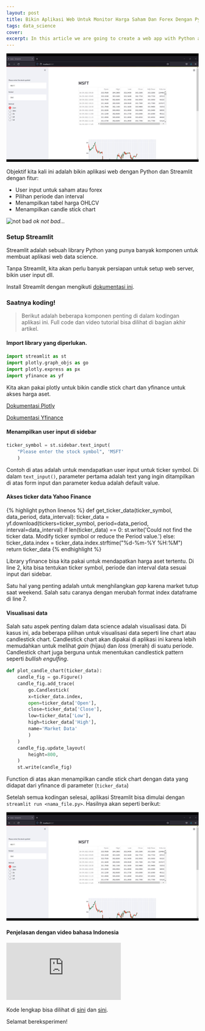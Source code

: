 ```yaml
---
layout: post
title: Bikin Aplikasi Web Untuk Monitor Harga Saham Dan Forex Dengan Python Dan Streamlit
tags: data_science
cover:
excerpt: In this article we are going to create a web app with Python and Streamlit to help us easily display forex and stock price from Yahoo Finance. This post is in Bahasa Indonesia so you might want to use Google Translate :) 
---
```


![Hasil akhir aplikasi web dengan python dan streamlit](/images/blog/streamlit_intro/price-monitoring.png)

Objektif kita kali ini adalah bikin aplikasi web dengan Python dan Streamlit dengan fitur:
- User input untuk saham atau forex
- Pilihan periode dan interval
- Menampilkan tabel harga OHLCV
- Menampilkan candle stick chart

![not bad](https://media1.giphy.com/media/1URYTNvDM2LJoMIdxE/200.webp?cid=ecf05e47qr0tc38dhwn198vn8cnju8aegygn1ntlbsun1thz&rid=200.webp&ct=g) *ok not bad...*

### Setup Streamlit
Streamlit adalah sebuah library Python yang punya banyak komponen untuk membuat aplikasi web data science.

Tanpa Streamlit, kita akan perlu banyak persiapan untuk setup web server, bikin user input dll. 

Install Streamlit dengan mengikuti [dokumentasi ini](https://docs.streamlit.io/library/get-started/installation).

### Saatnya koding!

> Berikut adalah beberapa komponen penting di dalam kodingan aplikasi ini. Full code dan video tutorial bisa dilihat di bagian akhir artikel.

#### Import library yang diperlukan.

```py
import streamlit as st
import plotly.graph_objs as go
import plotly.express as px
import yfinance as yf
```

Kita akan pakai plotly untuk bikin candle stick chart dan yfinance untuk akses harga aset. 

[Dokumentasi Plotly](https://plotly.com/python/getting-started/)

[Dokumentasi Yfinance](https://pypi.org/project/yfinance/)

#### Menampilkan user input di sidebar

```py
ticker_symbol = st.sidebar.text_input(
    "Please enter the stock symbol", 'MSFT'
    )
```
Contoh di atas adalah untuk mendapatkan user input untuk ticker symbol. Di dalam `text_input()`, parameter pertama adalah text yang ingin ditampilkan di atas form input dan parameter kedua adalah default value.

#### Akses ticker data Yahoo Finance

{% highlight python linenos %}
def get_ticker_data(ticker_symbol, data_period, data_interval):
    ticker_data = yf.download(tickers=ticker_symbol, period=data_period, interval=data_interval)
    if len(ticker_data) == 0:
        st.write('Could not find the ticker data. Modify ticker symbol or reduce the Period value.')
    else:
        ticker_data.index = ticker_data.index.strftime("%d-%m-%Y %H:%M")
    return ticker_data
{% endhighlight %}

Library yfinance bisa kita pakai untuk mendapatkan harga aset tertentu. Di line 2, kita bisa tentukan ticker symbol, periode dan interval data sesuai input dari sidebar.

Satu hal yang penting adalah untuk menghilangkan *gap* karena market tutup saat weekend. Salah satu caranya dengan merubah format index dataframe di line 7.

#### Visualisasi data
Salah satu aspek penting dalam data science adalah visualisasi data. Di kasus ini, ada beberapa pilihan untuk visualisasi data seperti line chart atau candlestick chart. Candlestick chart akan dipakai di aplikasi ini karena lebih memudahkan untuk melihat *gain* (hijau) dan *loss* (merah) di suatu periode. Candlestick chart juga berguna untuk menentukan candlestick pattern seperti *bullish engulfing*.

```py
def plot_candle_chart(ticker_data):
    candle_fig = go.Figure()
    candle_fig.add_trace(
        go.Candlestick(
        x=ticker_data.index,
        open=ticker_data['Open'],
        close=ticker_data['Close'],
        low=ticker_data['Low'],
        high=ticker_data['High'],
        name='Market Data'
        )
    )
    candle_fig.update_layout(
        height=800,
    )
    st.write(candle_fig)
```

Function di atas akan menampilkan candle stick chart dengan data yang didapat dari yfinance di parameter (`ticker_data`)

Setelah semua kodingan selesai, aplikasi Streamlit bisa dimulai dengan `streamlit run <nama_file.py>`. Hasilnya akan seperti berikut:

![Hasil akhir aplikasi web dengan python dan streamlit](/images/blog/streamlit_intro/price-monitoring.png)

#### Penjelasan dengan video bahasa Indonesia

<iframe src="https://www.youtube.com/embed/RolOuKEjOKw" title="YouTube video player" frameborder="0" allow="accelerometer; autoplay; clipboard-write; encrypted-media; gyroscope; picture-in-picture" allowfullscreen></iframe>

Kode lengkap bisa dilihat di [sini](https://gist.github.com/Rakademi/167d7457c56180affffc4a85708e9930) dan [sini](https://gist.github.com/Rakademi/928bacf3001ff102e946b970c6353230).

Selamat bereksperimen!